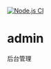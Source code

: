 [![Node.js CI](https://github.com/pujianguo/admin/actions/workflows/node.js.yml/badge.svg)](https://github.com/pujianguo/admin/actions/workflows/node.js.yml)

# admin
后台管理

